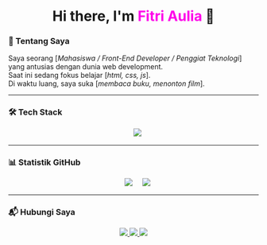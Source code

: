 <h1 align="center">Hi there, I'm <span style="color:#FF00EAFF;">Fitri Aulia</span> 👋</h1>

### 👋 Tentang Saya
<p>
  Saya seorang [<i>Mahasiswa / Front-End Developer / Penggiat Teknologi</i>] yang antusias dengan dunia web development. 
  <br/>
  Saat ini sedang fokus belajar [<i>html, css, js</i>].
  <br/>
  Di waktu luang, saya suka [<i>membaca buku, menonton film</i>].
</p>

---

### 🛠 Tech Stack
<p align="center">
    <img src="https://skillicons.dev/icons?i=html,css,js,git,github,vscode" />
</p>

---

### 📊 Statistik GitHub
<p align="center">
    <img src="https://github-readme-stats.vercel.app/api/top-langs/?username=pitlia&layout=compact&theme=github_dark" />
    <img src="https://github-readme-stats.vercel.app/api?username=pitlia&show_icons=true&theme=github_dark" />
</p>

---

### 📬 Hubungi Saya
<p align="center">
  <a href="https://linkedin.com/in/[username-linkedin-kamu]" target="_blank">
    <img src="https://img.shields.io/badge/LinkedIn-0A66C2?style=for-the-badge&logo=linkedin&logoColor=white" />
  </a>
  <a href="https://twitter.com/[username-twitter-kamu]" target="_blank">
    <img src="https://img.shields.io/badge/Twitter-1DA1F2?style=for-the-badge&logo=twitter&logoColor=white" />
  </a>
  <a href="mailto:[emailkamu@gmail.com]" target="_blank">
    <img src="https://img.shields.io/badge/Gmail-D14836?style=for-the-badge&logo=gmail&logoColor=white" />
  </a>
</p>